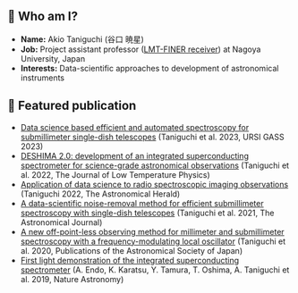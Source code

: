 ## :penguin: Who am I?

- **Name:** Akio Taniguchi (谷口 暁星)
- **Job:** Project assistant professor ([LMT-FINER receiver](https://finerreceiver.github.io/)) at Nagoya University, Japan
- **Interests:** Data-scientific approaches to development of astronomical instruments

## :mag_right: Featured publication

- [Data science based efficient and automated spectroscopy for submillimeter single-dish telescopes](https://doi.org/10.23919/URSIGASS57860.2023.10265475) (Taniguchi et al. 2023, URSI GASS 2023)
- [DESHIMA 2.0: development of an integrated superconducting spectrometer for science-grade astronomical observations](https://doi.org/10.1007/s10909-022-02888-5) (Taniguchi et al. 2022, The Journal of Low Temperature Physics)
- [Application of data science to radio spectroscopic imaging observations](https://www.asj.or.jp/jp/activities/geppou/item/115-7_438.pdf) (Taniguchi 2022, The Astronomical Herald)
- [A data-scientific noise-removal method for efficient submillimeter spectroscopy with single-dish telescopes](https://doi.org/10.3847/1538-3881/ac11f7) (Taniguchi et al. 2021, The Astronomical Journal)
- [A new off-point-less observing method for millimeter and submillimeter spectroscopy with a frequency-modulating local oscillator](https://doi.org/10.1093/pasj/psz121) (Taniguchi et al. 2020, Publications of the Astronomical Society of Japan)
- [First light demonstration of the integrated superconducting spectrometer](https://doi.org/10.1038/s41550-019-0850-8) (A. Endo, K. Karatsu, Y. Tamura, T. Oshima, A. Taniguchi et al. 2019, Nature Astronomy)

